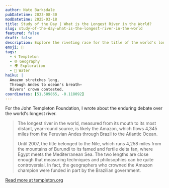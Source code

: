 ```yaml
---
author: Nate Barksdale
pubDatetime: 2023-08-30
modDatetime: 2025-03-18
title: Study of the Day | What is the Longest River in the World?
slug: study-of-the-day-what-is-the-longest-river-in-the-world
featured: false
draft: false
description: Explore the riveting race for the title of the world's longest river, where the Amazon and Nile vie closely under the scrutiny of modern geography.
emoji: 🌊
tags:
  - 🌀 Templeton
  - 🌐 Geography
  - 🌍 Exploration
  - 🌊 Water
haiku: |
  Amazon stretches long,  
  Through Andes to ocean's breath—  
  Rivers' crown contested.
coordinates: [51.509865, -0.118092]
---
```


For the John Templeton Foundation, I wrote about the enduring debate over the world's longest river.

> The longest river in the world, measured from its mouth to its most distant, year-round source, is likely the Amazon, which flows 4,345 miles from the Peruvian Andes through Brazil to the Atlantic Ocean.
>
> Until 2007, the title belonged to the Nile, which runs 4,258 miles from the mountains of Burundi to its famed and fertile delta fan, where Egypt meets the Mediterranean Sea. The two lengths are close enough that measuring techniques and philosophies can be quite controversial. In fact, the geographers who crowned the Amazon champion were funded in part by the Brazilian government.

[Read more at templeton.org](https://www.history.com/news/what-is-the-longest-river-in-the-world)

